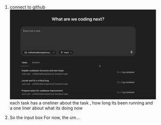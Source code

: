 1. connect to github
![alt text](<CleanShot 2025-06-07 at 20.55.24@2x.png>)
each task has a oneliner about the task , how long its been running and a one liner about what its doing now 

2. So the input box For now, the um...
